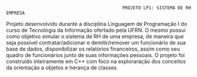                                                 PROJETO LP1: SISTEMA DE RH EMPRESA

  Projeto desenvolvido durante a disciplina Linguagem de Programação I do curso de Tecnologia da Informação ofertado pela UFRN. O mesmo possui como objetivo simular o sistema de RH de uma empresa, de maneira que seja possível contratar/adicionar e demitir/remover um funcionário de sua base de dados, disponibilizar os relatórios financeiros, assim como seu quadro de funcionários junto de suas informações pessoais.
  O projeto foi construído inteiramente em C++ com foco na exploraração dos conceitos da orientação a objetos e herança de classes.
